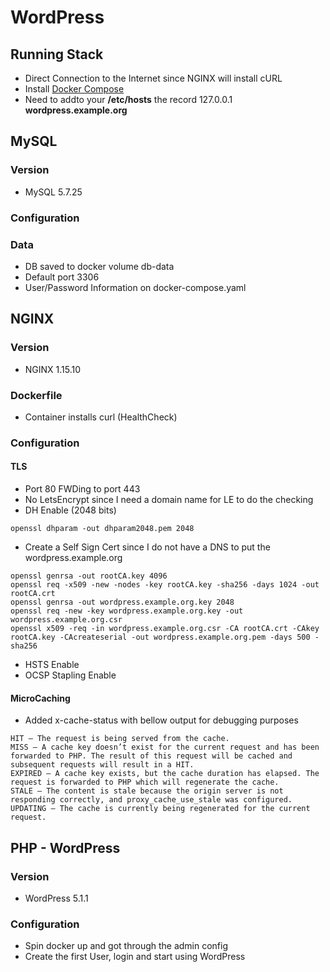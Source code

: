 # WordPress

## Running Stack
* Direct Connection to the Internet since NGINX will install cURL
* Install [Docker Compose](https://docs.docker.com/compose/install/)
* Need to addto your **/etc/hosts** the record 127.0.0.1 **wordpress.example.org**

## MySQL

### Version
* MySQL 5.7.25

### Configuration

### Data
* DB saved to docker volume db-data
* Default port 3306
* User/Password Information on docker-compose.yaml

## NGINX

### Version
* NGINX 1.15.10

### Dockerfile
* Container installs curl (HealthCheck)

### Configuration

#### TLS
* Port 80 FWDing to port 443
* No LetsEncrypt since I need a domain name for LE to do the checking
* DH Enable (2048 bits)

```
openssl dhparam -out dhparam2048.pem 2048
```

* Create a Self Sign Cert since I do not have a DNS to put the wordpress.example.org

```
openssl genrsa -out rootCA.key 4096
openssl req -x509 -new -nodes -key rootCA.key -sha256 -days 1024 -out rootCA.crt
openssl genrsa -out wordpress.example.org.key 2048
openssl req -new -key wordpress.example.org.key -out wordpress.example.org.csr
openssl x509 -req -in wordpress.example.org.csr -CA rootCA.crt -CAkey rootCA.key -CAcreateserial -out wordpress.example.org.pem -days 500 -sha256
```

* HSTS Enable
* OCSP Stapling Enable

#### MicroCaching
* Added x-cache-status with bellow output for debugging purposes

```
HIT – The request is being served from the cache.
MISS – A cache key doesn’t exist for the current request and has been forwarded to PHP. The result of this request will be cached and subsequent requests will result in a HIT.
EXPIRED – A cache key exists, but the cache duration has elapsed. The request is forwarded to PHP which will regenerate the cache.
STALE – The content is stale because the origin server is not responding correctly, and proxy_cache_use_stale was configured.
UPDATING – The cache is currently being regenerated for the current request.
```

## PHP - WordPress

### Version
* WordPress 5.1.1

### Configuration
* Spin docker up and got through the admin config
* Create the first User, login and start using WordPress

